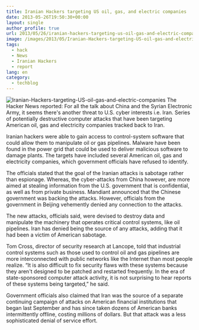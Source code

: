 ```yaml
---
title: Iranian Hackers targeting US oil, gas, and electric companies
date: 2013-05-26T19:50:30+00:00
layout: single
author_profile: true
url: 2013/05/26/iranian-hackers-targeting-us-oil-gas-and-electric-companies/
image: /images/2013/05/Iranian-Hackers-targeting-US-oil-gas-and-electric-companies.jpg
tags:
  - hack
  - News
  - Iranian Hackers
  - report
lang: en
category: 
  - techblog
---
```

![Iranian-Hackers-targeting-US-oil-gas-and-electric-companies](/images/2013/05/Iranian-Hackers-targeting-US-oil-gas-and-electric-companies.jpg)
The Hacker News reported: For all the talk about China and the Syrian Electronic Army, it seems there's another threat to U.S. cyber interests i.e. Iran. Series of potentially destructive computer attacks that have been targeting American oil, gas and electricity companies tracked back to Iran.

Iranian hackers were able to gain access to control-system software that could allow them to manipulate oil or gas pipelines. Malware have been found in the power grid that could be used to deliver malicious software to damage plants. The targets have included several American oil, gas and electricity companies, which government officials have refused to identify.

The officials stated that the goal of the Iranian attacks is sabotage rather than espionage. Whereas, the cyber-attacks from China however, are more aimed at stealing information from the U.S. government that is confidential, as well as from private business. Mandiant announced that the Chinese government was backing the attacks. However, officials from the government in Beijing vehemently denied any connection to the attacks.

The new attacks, officials said, were devised to destroy data and manipulate the machinery that operates critical control systems, like oil pipelines. Iran has denied being the source of any attacks, adding that it had been a victim of American sabotage.

Tom Cross, director of security research at Lancope, told that industrial control systems such as those used to control oil and gas pipelines are more interconnected with public networks like the Internet than most people realize. “It is also difficult to fix security flaws with these systems because they aren't designed to be patched and restarted frequently. In the era of state-sponsored computer attack activity, it is not surprising to hear reports of these systems being targeted,” he said.

Government officials also claimed that Iran was the source of a separate continuing campaign of attacks on American financial institutions that began last September and has since taken dozens of American banks intermittently offline, costing millions of dollars. But that attack was a less sophisticated denial of service effort.
